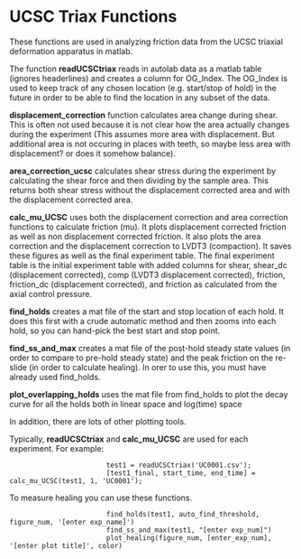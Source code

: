 # UCSC Triax Functions

These functions are used in analyzing friction data from the UCSC triaxial deformation apparatus in matlab.  

The function **readUCSCtriax** reads in autolab data as a matlab table (ignores headerlines) and creates a column for OG_Index. The OG_Index is used to keep track of any chosen location (e.g. start/stop of hold) in the future in order to be able to find the location in any subset of the data.

**displacement_correction** function calculates area change during shear. This is often not used because it is not clear how the area actually changes during the experiment (This assumes more area with displacement. But additional area is not occuring in places with teeth, so maybe less area with displacement? or does it somehow balance).

**area_correction_ucsc** calculates shear stress during the experiment by calculating the shear force and then dividing by the sample area. This returns both shear stress without the displacement corrected area and with the displacement corrected area.

**calc_mu_UCSC** uses both the displacement correction and area correction functions to calculate friction (mu). It plots displacement corrected friction as well as non displacement corrected friction. It also plots the area correction and the displacement correction to LVDT3 (compaction). It saves these figures as well as the final experiment table.  The final experiment table is the initial experiment table with added columns for shear, shear_dc (displacement corrected), comp (LVDT3 displacement corrected), friction, friction_dc (displacement corrected), and friction as calculated from the axial control pressure.

**find_holds** creates a mat file of the start and stop location of each hold. It does this first with a crude automatic method and then zooms into each hold, so you can hand-pick the best start and stop point.

**find_ss_and_max** creates a mat file of the post-hold steady state values (in order to compare to pre-hold steady state) and the peak friction on the re-slide (in order to calculate healing). In orer to use this, you must have already used find_holds.

**plot_overlapping_holds** uses the mat file from find_holds to plot the decay curve for all the holds both in linear space and log(time) space

In addition, there are lots of other plotting tools.

Typically, **readUCSCtriax** and **calc_mu_UCSC** are used for each experiment. For example: 

                            test1 = readUCSCtriax('UC0001.csv');  
                            [test1_final, start_time, end_time] = calc_mu_UCSC(test1, 1, 'UC0001');

To measure healing you can use these functions.

                            find_holds(test1, auto_find_threshold, figure_num, '[enter exp_name]')
                            find_ss_and_max(test1, "[enter exp_num]")
                            plot_healing(figure_num, [enter_exp_num], '[enter plot title]', color)
